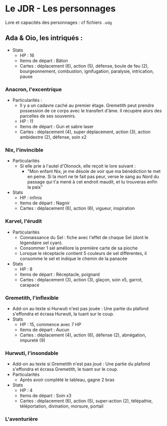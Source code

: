 # Le JDR - Les personnages

Lore et capacités des personnages : cf fichiers `.odg`

## Ada & Oio, les intriqués :
+ Stats
	+ HP : 16
	+ Items de départ : Bâton
	+ Cartes : déplacement (6), action (5), défense, boule de feu (2), bourgeonnement, combustion, ignifugation, paralysie, intrication, pause


### Anacron, l'excentrique
+ Particularités :
	+ Il y a un cadavre caché au premier étage. Gremetith peut prendre possession de ce corps avec le transfert d'âme. Il récupère alors des parcelles de ses souvenirs.
	+ HP : 11
	+ Items de départ : Gun et sabre laser
	+ Cartes : déplacement (4), super déplacement, action (3), action ambidextre (2), défense, soin x2


### Nix, l'invincible
+ Particularités
	+ Si elle prie à l'autel d'Olonock, elle reçoit le lore suivant :
		+ "Mon enfant Nix, je me désole de voir que ma bénédiction te met en peine. Si la mort ne te fait pas peur, verse le sang au Nord du passage qui t'a mené à cet endroit maudit, et tu trouveras enfin la paix"
+ Stats
	+ HP : infinis
	+ Items de départ : Nagnir
	+ Cartes : déplacement (6), action (6), vigueur, inspiration


### Karvel, l'érudit
+ Particularités
	+ Connaissance du Sel : fiche avec l'effet de chaque Sel (dont le légendaire sel cyan).
	+ Consommer 1 sel améliore la première carte de sa pioche
	+ Lorsque le réceptacle contient 5 couleurs de sel différentes, il consomme le sel et indique le chemin de la panacée
+ Stats
	+ HP : 8
	+ Items de départ : Réceptacle, poignard
	+ Cartes : déplacement (3), action (3), glaçon, soin x5, garrot, carapace


### Gremetith, l'inflexible
+ Add-on au texte si Hurwuti n'est pas jouée : Une partie du plafond s'effondra et écrasa Hurwuti, la tuant sur le coup.
+ Stats
	+ HP : 15, commence avec 7 HP
	+ Items de départ : Aucun
	+ Cartes : déplacement (4), action (6), défense (2), abnégation, impureté (9)


### Hurwuti, l'insondable
+ Add-on au texte si Gremetith n'est pas joué : Une partie du plafond s'effondra et écrasa Gremetith, le tuant sur le coup.
+ Particularités
	+ Après avoir complété le tableau, gagne 2 bras
+ Stats
	+ HP : 4
	+ Items de départ : Soin x3
	+ Cartes : déplacement (6), action (5), super-action (2), télépathie, téléportation, divination, morsure, portail
	

### L'aventurière
